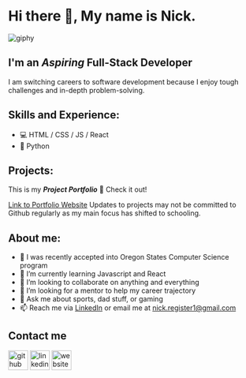 # Hi there 👋, My name is Nick. 
![giphy](https://github.com/nick-register/nick-register/assets/138704535/a7bb1eb5-519c-4768-a1c4-22da83eaa19b)



## I'm an ***Aspiring*** Full-Stack Developer

I am switching careers to software development because I enjoy tough challenges and in-depth problem-solving.

## Skills and Experience:
* 💻 HTML / CSS / JS / React 
* 🐍 Python

## Projects:
This is my ***Project Portfolio***
      🔭 Check it out!

[Link to Portfolio Website](https://nick-register.github.io)
Updates to projects may not be committed to Github regularly as my main focus has shifted to schooling. 

## About me:

- 🔭 I was recently accepted into Oregon States Computer Science program
- 🌱 I’m currently learning Javascript and React
- 👯 I’m looking to collaborate on anything and everything 
- 🤔 I’m looking for a mentor to help my career trajectory
- 💬 Ask me about sports, dad stuff, or gaming 
- 📫 Reach me via [LinkedIn](https://www.linkedin.com/in/nick-register/) or email me at nick.register1@gmail.com

## Contact me

[<img src='https://cdn.jsdelivr.net/npm/simple-icons@3.0.1/icons/github.svg' alt='github' height='40'>](https://github.com/nick-register)  [<img src='https://cdn.jsdelivr.net/npm/simple-icons@3.0.1/icons/linkedin.svg' alt='linkedin' height='40'>](https://www.linkedin.com/in/nick-register)  [<img src='https://cdn.jsdelivr.net/npm/simple-icons@3.0.1/icons/icloud.svg' alt='website' height='40'>](https://nick-register.github.io/)  


